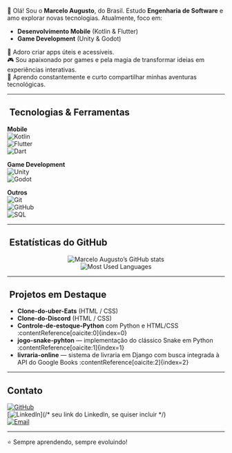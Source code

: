 👋 Olá! Sou o **Marcelo Augusto**, do Brasil. Estudo **Engenharia de Software** e amo explorar novas tecnologias. Atualmente, foco em:

- **Desenvolvimento Mobile** (Kotlin & Flutter)  
- **Game Development** (Unity & Godot)

📱 Adoro criar apps úteis e acessíveis.  
🎮 Sou apaixonado por games e pela magia de transformar ideias em experiências interativas.  
🚀 Aprendo constantemente e curto compartilhar minhas aventuras tecnológicas.

---

## ​​ Tecnologias & Ferramentas

**Mobile**  
![Kotlin](https://img.shields.io/badge/Kotlin-0095D5?style=for-the-badge&logo=kotlin&logoColor=white)  
![Flutter](https://img.shields.io/badge/Flutter-02569B?style=for-the-badge&logo=flutter&logoColor=white)  
![Dart](https://img.shields.io/badge/Dart-0175C2?style=for-the-badge&logo=dart&logoColor=white)

**Game Development**  
![Unity](https://img.shields.io/badge/Unity-000000?style=for-the-badge&logo=unity&logoColor=white)  
![Godot](https://img.shields.io/badge/Godot-478CBF?style=for-the-badge&logo=godot-engine&logoColor=white)

**Outros**  
![Git](https://img.shields.io/badge/Git-F05032?style=for-the-badge&logo=git&logoColor=white)  
![GitHub](https://img.shields.io/badge/GitHub-181717?style=for-the-badge&logo=github&logoColor=white)  
![SQL](https://img.shields.io/badge/SQL-003B57?style=for-the-badge&logo=databricks&logoColor=white)

---

## ​ Estatísticas do GitHub  
<div align="center">

![Marcelo Augusto’s GitHub stats](https://github-readme-stats.vercel.app/api?username=marcelodevti&show_icons=true&theme=tokyonight)  
![Most Used Languages](https://github-readme-stats.vercel.app/api/top-langs/?username=marcelodevti&layout=compact&theme=tokyonight)

</div>

---

## ​ Projetos em Destaque  
- **Clone-do-uber-Eats** (HTML / CSS)  
- **Clone-do-Discord** (HTML / CSS)  
- **Controle-de-estoque-Python** com Python e HTML/CSS :contentReference[oaicite:0]{index=0}  
- **jogo-snake-pyhton** — implementação do clássico Snake em Python :contentReference[oaicite:1]{index=1}  
- **livraria-online** — sistema de livraria em Django com busca integrada à API do Google Books :contentReference[oaicite:2]{index=2}  

---

##  Contato  
[![GitHub](https://img.shields.io/badge/GitHub-181717?style=for-the-badge&logo=github&logoColor=white)](https://github.com/marcelodevti)  
[![LinkedIn](https://www.linkedin.com/in/marcelo-augusto-38b0382ba/)](/* seu link do LinkedIn, se quiser incluir */)  
[![Email](https://img.shields.io/badge/Email-D14836?style=for-the-badge&logo=gmail&logoColor=white)](mailto:SEUEMAIL@GMAIL.COM)

---

⭐ Sempre aprendendo, sempre evoluindo!
